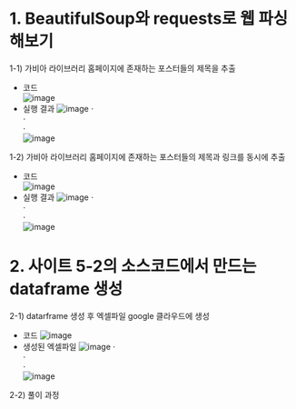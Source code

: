 # 1. BeautifulSoup와 requests로 웹 파싱해보기
1-1) 가비아 라이브러리 홈페이지에 존재하는 포스터들의 제목을 추출
- 코드\
![image](https://github.com/user-attachments/assets/5dc2db94-d8cb-4b77-9d3b-c958b6f4484e)
- 실행 결과
![image](https://github.com/user-attachments/assets/f8484b71-cb21-4e92-b8b0-0eff58d59cbb)
⋅\
⋅\
⋅\
![image](https://github.com/user-attachments/assets/5c43c0cc-d644-4240-9d62-e02ec4f4565d)

1-2) 가비아 라이브러리 홈페이지에 존재하는 포스터들의 제목과 링크를 동시에 추출
- 코드\
![image](https://github.com/user-attachments/assets/9fe1d055-decd-4141-b23d-7a248971fa9c)
- 실행 결과
![image](https://github.com/user-attachments/assets/5309f62d-97f6-48f4-92c2-a70772d3e3e7)
⋅\
⋅\
⋅\
![image](https://github.com/user-attachments/assets/a3763aed-2fb5-49ca-9e51-5ca53c1cdce5)

# 2. 사이트 5-2의 소스코드에서 만드는 dataframe 생성
2-1) datarframe 생성 후 엑셀파일 google 클라우드에 생성
- 코드
![image](https://github.com/user-attachments/assets/2ad34f7a-0e50-4514-bc02-4e889892cb41)
- 생성된 엑셀파일
![image](https://github.com/user-attachments/assets/d994c9dd-85b8-4a06-9371-1232068d77ed)
⋅\
⋅\
⋅\
![image](https://github.com/user-attachments/assets/dd7e2bd1-a98b-427e-80c8-be8c7ecb367d)

2-2) 풀이 과정
